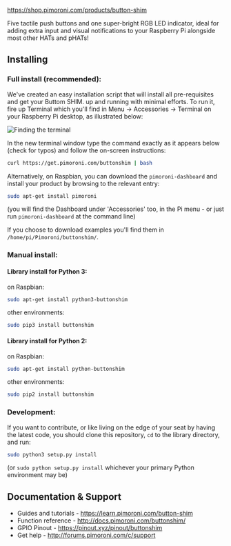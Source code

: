 https://shop.pimoroni.com/products/button-shim

Five tactile push buttons and one super-bright RGB LED indicator, ideal for adding extra input and visual notifications to your Raspberry Pi alongside most other HATs and pHATs!

## Installing

### Full install (recommended):

We've created an easy installation script that will install all pre-requisites and get your Buttom SHIM.
up and running with minimal efforts. To run it, fire up Terminal which you'll find in Menu -> Accessories -> Terminal
on your Raspberry Pi desktop, as illustrated below:

![Finding the terminal](http://get.pimoroni.com/resources/github-repo-terminal.png)

In the new terminal window type the command exactly as it appears below (check for typos) and follow the on-screen instructions:

```bash
curl https://get.pimoroni.com/buttonshim | bash
```

Alternatively, on Raspbian, you can download the `pimoroni-dashboard` and install your product by browsing to the relevant entry:

```bash
sudo apt-get install pimoroni
```
(you will find the Dashboard under 'Accessories' too, in the Pi menu - or just run `pimoroni-dashboard` at the command line)

If you choose to download examples you'll find them in `/home/pi/Pimoroni/buttonshim/`.

### Manual install:

#### Library install for Python 3:

on Raspbian:

```bash
sudo apt-get install python3-buttonshim
```

other environments: 

```bash
sudo pip3 install buttonshim
```

#### Library install for Python 2:

on Raspbian:

```bash
sudo apt-get install python-buttonshim
```

other environments: 

```bash
sudo pip2 install buttonshim
```

### Development:

If you want to contribute, or like living on the edge of your seat by having the latest code, you should clone this repository, `cd` to the library directory, and run:

```bash
sudo python3 setup.py install
```
(or `sudo python setup.py install` whichever your primary Python environment may be)

## Documentation & Support

* Guides and tutorials - https://learn.pimoroni.com/button-shim
* Function reference - http://docs.pimoroni.com/buttonshim/
* GPIO Pinout - https://pinout.xyz/pinout/buttonshim
* Get help - http://forums.pimoroni.com/c/support

